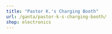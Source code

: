 ```yaml
---
title: "Pastor K.'s Charging Booth"
url: /ganta/pastor-k-s-charging-booth/
shop: electronics
---
```

